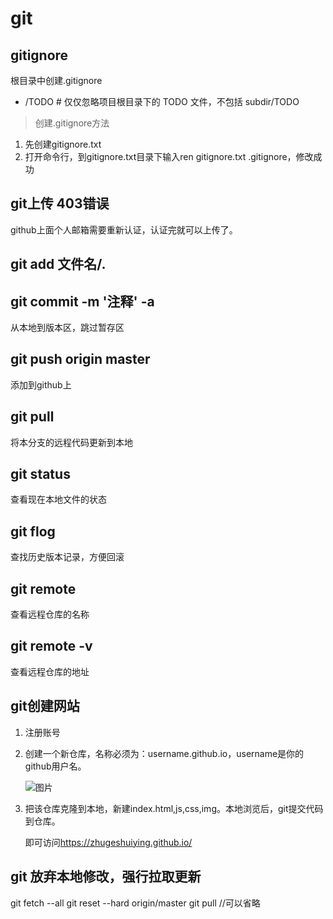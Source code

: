# git

## gitignore
根目录中创建.gitignore
- /TODO     # 仅仅忽略项目根目录下的 TODO 文件，不包括 subdir/TODO

> 创建.gitignore方法
1. 先创建gitignore.txt
2. 打开命令行，到gitignore.txt目录下输入ren gitignore.txt .gitignore，修改成功

## git上传 403错误
github上面个人邮箱需要重新认证，认证完就可以上传了。

## git add 文件名/.

## git commit -m '注释' -a
从本地到版本区，跳过暂存区

## git push origin master
添加到github上

## git pull
将本分支的远程代码更新到本地

## git status
查看现在本地文件的状态

## git flog
查找历史版本记录，方便回滚

## git remote
查看远程仓库的名称

## git remote -v
查看远程仓库的地址

## git创建网站
1. 注册账号

2. 创建一个新仓库，名称必须为：username.github.io，username是你的github用户名。

   ![图片](https://images.cnblogs.com/cnblogs_com/camille666/1124936/o_create_repo.png)

3. 把该仓库克隆到本地，新建index.html,js,css,img。本地浏览后，git提交代码到仓库。

   即可访问<https://zhugeshuiying.github.io/>

## git 放弃本地修改，强行拉取更新

git fetch --all
git reset --hard origin/master
git pull //可以省略




